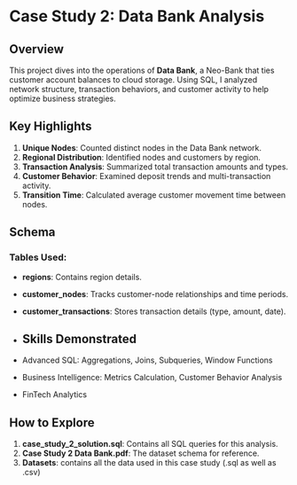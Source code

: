 # Case Study 2: Data Bank Analysis  

## Overview  
This project dives into the operations of **Data Bank**, a Neo-Bank that ties customer account balances to cloud storage. Using SQL, I analyzed network structure, transaction behaviors, and customer activity to help optimize business strategies.  

## Key Highlights  
1. **Unique Nodes**: Counted distinct nodes in the Data Bank network.  
2. **Regional Distribution**: Identified nodes and customers by region.  
3. **Transaction Analysis**: Summarized total transaction amounts and types.  
4. **Customer Behavior**: Examined deposit trends and multi-transaction activity.  
5. **Transition Time**: Calculated average customer movement time between nodes.  

## Schema  
### Tables Used:  
- **regions**: Contains region details.  
- **customer_nodes**: Tracks customer-node relationships and time periods.  
- **customer_transactions**: Stores transaction details (type, amount, date).

- ## Skills Demonstrated  
- Advanced SQL: Aggregations, Joins, Subqueries, Window Functions  
- Business Intelligence: Metrics Calculation, Customer Behavior Analysis  
- FinTech Analytics  

## How to Explore  
1. **case_study_2_solution.sql**: Contains all SQL queries for this analysis.  
2. **Case Study 2 Data Bank.pdf**: The dataset schema for reference.
3. **Datasets**: contains all the data used in this case study (.sql as well as .csv)  
